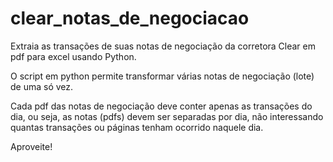 # clear_notas_de_negociacao
Extraia as transações de suas notas de negociação da corretora Clear em pdf para excel usando Python.

O script em python permite transformar várias notas de negociação (lote) de uma só vez.

Cada pdf das notas de negociação deve conter apenas as transações do dia, ou seja, as notas (pdfs) devem ser separadas por dia, não interessando quantas transações ou páginas tenham ocorrido naquele dia.

Aproveite!
